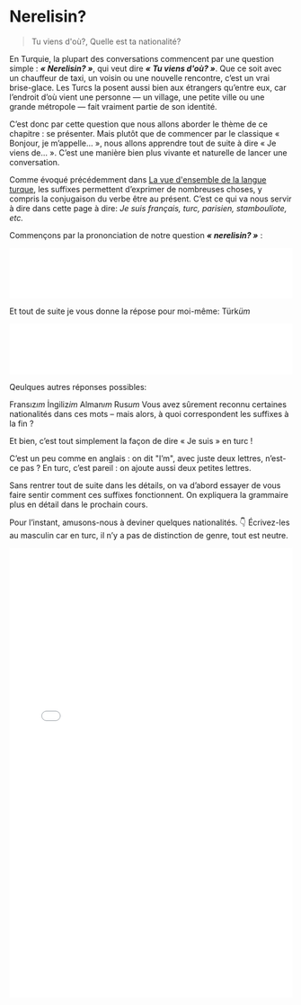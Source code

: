 # Nerelisin?

> Tu viens d'où?, Quelle est ta nationalité?

En Turquie, la plupart des conversations commencent par une question simple : *__« Nerelisin? »__*, qui veut dire *__« Tu viens d'où? »__*. Que ce soit avec un chauffeur de taxi, un voisin ou une nouvelle rencontre, c’est un vrai brise-glace. Les Turcs la posent aussi bien aux étrangers qu’entre eux, car l’endroit d’où vient une personne — un village, une petite ville ou une grande métropole — fait vraiment partie de son identité.

C’est donc par cette question que nous allons aborder le thème de ce chapitre : se présenter. Mais plutôt que de commencer par le classique « Bonjour, je m’appelle… », nous allons apprendre tout de suite à dire « Je viens de… ». C’est une manière bien plus vivante et naturelle de lancer une conversation.

Comme évoqué précédemment dans [La vue d'ensemble de la langue turque](vue_densemble), les suffixes permettent d’exprimer de nombreuses choses, y compris la conjugaison du verbe être au présent. C’est ce qui va nous servir à dire dans cette page à dire: *Je suis français, turc, parisien, stambouliote, etc.*

Commençons par la prononciation de notre question *__« nerelisin? »__* :


<iframe src="h5p/nerelisin.html" style="width: 100%; height: 90px; border: none; display: block;" scrolling="no" frameborder="0" allowfullscreen ></iframe>


Et tout de suite je vous donne la répose pour moi-même: Türk*üm*

<iframe src="h5p/turkum.html" style="width: 100%; height: 90px; border: none; display: block;" scrolling="no" frameborder="0" allowfullscreen ></iframe>

Qeulques autres réponses possibles:

Fransız*ım*
İngiliz*im*
Alman*ım*
Rus*um*
Vous avez sûrement reconnu certaines nationalités dans ces mots – mais alors, à quoi correspondent les suffixes à la fin ?

Et bien, c’est tout simplement la façon de dire « Je suis » en turc !

C’est un peu comme en anglais : on dit "I’m", avec juste deux lettres, n’est-ce pas ?
En turc, c’est pareil : on ajoute aussi deux petites lettres.

Sans rentrer tout de suite dans les détails, on va d’abord essayer de vous faire sentir comment ces suffixes fonctionnent. On expliquera la grammaire plus en détail dans le prochain cours.

Pour l’instant, amusons-nous à deviner quelques nationalités. 👇
Écrivez-les au masculin car en turc, il n’y a pas de distinction de genre, tout est neutre.
<iframe src="h5p/nationalites.html" style="width: 100%; height: 800px; border: none; display: block;" scrolling="no" frameborder="0" allowfullscreen ></iframe>



